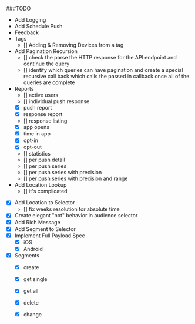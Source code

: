 ###TODO
* Add Logging
* Add Schedule Push
* Feedback
* Tags
  * [] Adding & Removing Devices from a tag
* Add Pagination Recursion
  * [] check the parse the HTTP response for the API endpoint and continue the query
  * [] identify which queries can have pagination and create a special recursive call back which calls the passed in callback once all of the queries are complete
* Reports
  * [] active users
  * [] individual push response
  * [X] push report
  * [X] response report
  * [] response listing
  * [X] app opens
  * [X] time in app
  * [X] opt-in
  * [X] opt-out
  * [] statistics
  * [] per push detail
  * [] per push series
  * [] per push series with precision
  * [] per push series with precision and range
* Add Location Lookup
  * [] it's complicated
* [x] Add Location to Selector
  * [] fix weeks resolution for absolute time
* [X] Create elegant "not" behavior in audience selector
* [X] Add Rich Message
* [X] Add Segment to Selector
* [X] Implement Full Payload Spec
  * [X] iOS
  * [X] Android
* [x] Segments
  * [x] create
  * [x] get single
  * [x] get all
  * [x] delete
  * [x] change
  